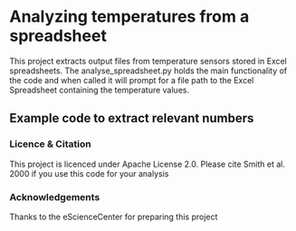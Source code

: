 # Analyzing temperatures from a spreadsheet
This project extracts output files from temperature sensors stored in Excel spreadsheets.
The analyse_spreadsheet.py holds the main functionality of the code and when called it will prompt for a file path to the Excel Spreadsheet containing the temperature values.
## Example code to extract relevant numbers
### Licence & Citation
This project is licenced under Apache License 2.0.
Please cite Smith et al. 2000 if you use this code for your analysis
### Acknowledgements
Thanks to the eScienceCenter for preparing this project

